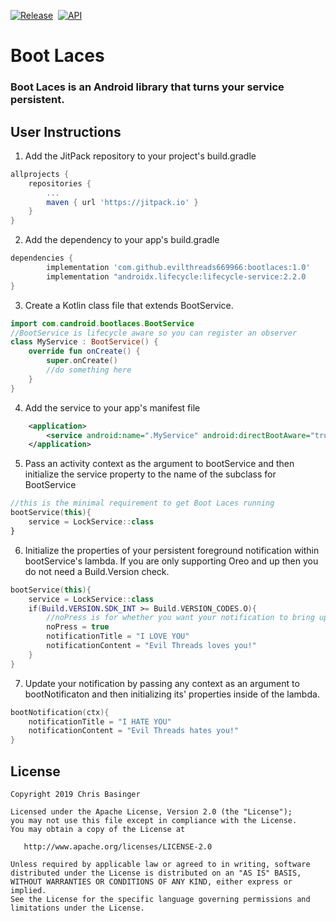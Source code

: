 [![Release](https://jitpack.io/v/evilthreads669966/bootlaces.svg)](https://jitpack.io/#evilthreads669966/bootlaces)&nbsp;&nbsp;[![API](https://img.shields.io/badge/API-24%2B-brightgreen.svg?style=plastic)](https://android-arsenal.com/api?level=24)
# Boot Laces
### Boot Laces is an Android library that turns your service persistent.
## User Instructions
1. Add the JitPack repository to your project's build.gradle
```gradle
allprojects {
	repositories {
		...
		maven { url 'https://jitpack.io' }
	}
}
```
2. Add the dependency to your app's build.gradle
```gradle
dependencies {
        implementation 'com.github.evilthreads669966:bootlaces:1.0'
        implementation "androidx.lifecycle:lifecycle-service:2.2.0
}
```
3. Create a Kotlin class file that extends BootService.
```kotlin
import com.candroid.bootlaces.BootService
//BootService is lifecycle aware so you can register an observer
class MyService : BootService() {
    override fun onCreate() {
        super.onCreate()
        //do something here
    }
}
```
4. Add the service to your app's manifest file
```xml
    <application>
        <service android:name=".MyService" android:directBootAware="true"/>
    </application>
```
5. Pass an activity context as the argument to bootService and then initialize the service property to the name of the subclass for BootService
```kotlin
//this is the minimal requirement to get Boot Laces running
bootService(this){
    service = LockService::class
}
```
6. Initialize the properties of your persistent foreground notification within bootService's lambda. If you are only supporting Oreo and up then you do not need a Build.Version check.
```kotlin
bootService(this){
    service = LockService::class
    if(Build.VERSION.SDK_INT >= Build.VERSION_CODES.O){
        //noPress is for whether you want your notification to bring up an Activity when pressed
        noPress = true
        notificationTitle = "I LOVE YOU"
        notificationContent = "Evil Threads loves you!"
    }
}
```
7. Update your notification by passing any context as an argument to bootNotificaton and then initializing its' properties inside of the lambda.
```kotlin
bootNotification(ctx){
    notificationTitle = "I HATE YOU"
    notificationContent = "Evil Threads hates you!"
}
```

## License
```
Copyright 2019 Chris Basinger

Licensed under the Apache License, Version 2.0 (the "License");
you may not use this file except in compliance with the License.
You may obtain a copy of the License at

   http://www.apache.org/licenses/LICENSE-2.0

Unless required by applicable law or agreed to in writing, software
distributed under the License is distributed on an "AS IS" BASIS,
WITHOUT WARRANTIES OR CONDITIONS OF ANY KIND, either express or implied.
See the License for the specific language governing permissions and
limitations under the License.
```
